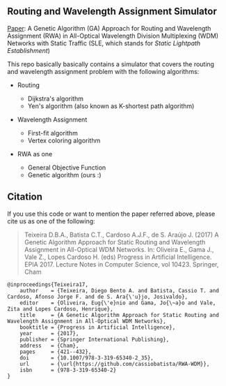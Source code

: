 ## Routing and Wavelength Assignment Simulator
[Paper](https://link.springer.com/chapter/10.1007%2F978-3-319-65340-2_35): 
A Genetic Algorithm (GA) Approach for Routing and Wavelength Assignment (RWA) in
All-Optical Wavelength Division Multiplexing (WDM) Networks with Static Traffic
(SLE, which stands for _Static Lightpath Establishment_)

This repo basically basically contains a simulator that covers the routing and
wavelength assignment problem with the following algorithms:

* Routing
    * Dijkstra's algorithm  
    * Yen's algorithm (also known as K-shortest path algorithm)  

* Wavelength Assignment
    * First-fit algorithm  
    * Vertex coloring algorithm  

* RWA as one
   * General Objective Function  
   * Genetic algorithm (ours :)  

## Citation

If you use this code or want to mention the paper referred above, please cite us
as one of the following: 

>Teixeira D.B.A., Batista C.T., Cardoso A.J.F., de S. Araújo J. (2017) A Genetic Algorithm Approach for Static Routing and Wavelength Assignment in All-Optical WDM Networks. In: Oliveira E., Gama J., Vale Z., Lopes Cardoso H. (eds) Progress in Artificial Intelligence. EPIA 2017. Lecture Notes in Computer Science, vol 10423. Springer, Cham

```
@inproceedings{Teixeira17,
	author    = {Teixeira, Diego Bento A. and Batista, Cassio T. and Cardoso, Afonso Jorge F. and de S. Ara{\'u}jo, Josivaldo},
	editor    = {Oliveira, Eug{\'e}nio and Gama, Jo{\~a}o and Vale, Zita and Lopes Cardoso, Henrique},
	title     = {A Genetic Algorithm Approach for Static Routing and Wavelength Assignment in All-Optical WDM Networks},
	booktitle = {Progress in Artificial Intelligence},
	year      = {2017},
	publisher = {Springer International Publishing},
	address   = {Cham},
	pages     = {421--432},
	doi       = {10.1007/978-3-319-65340-2_35},
	url       = {\url{https://github.com/cassiobatista/RWA-WDM}},
	isbn      = {978-3-319-65340-2}
}
```
